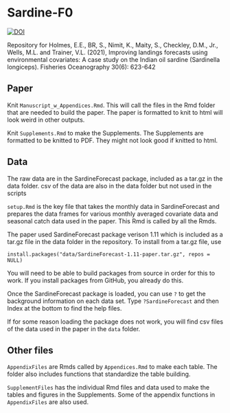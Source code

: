 # Sardine-F0

[![DOI](https://zenodo.org/badge/361308628.svg)](https://zenodo.org/badge/latestdoi/361308628)

Repository for Holmes, E.E., BR, S., Nimit, K., Maity, S., Checkley, D.M., Jr., Wells, M.L. and Trainer, V.L. (2021), Improving landings forecasts using environmental covariates: A case study on the Indian oil sardine (Sardinella longiceps). Fisheries Oceanography 30(6): 623-642

## Paper

Knit `Manuscript_w_Appendices.Rmd`. This will call the files in the Rmd folder that are needed to build the paper. The paper is formatted to knit to html will look weird in other outputs.

Knit `Supplements.Rmd` to make the Supplements. The Supplements are formatted to be knitted to PDF. They might not look good if knitted to html.

## Data

The raw data are in the SardineForecast package, included as a tar.gz in the data folder. csv of the data are also in the data folder but not used in the scripts

`setup.Rmd` is the key file that takes the monthly data in SardineForecast and prepares the data frames for various monthly averaged covariate data and seasonal catch data used in the paper. This Rmd is called by all the Rmds.

The paper used SardineForecast package verison 1.11 which is included as a tar.gz file in the data folder in the repository. To install from a tar.gz file, use
```
install.packages("data/SardineForecast-1.11-paper.tar.gz", repos = NULL)
```
You will need to be able to build packages from source in order for this to work. If you install packages from GitHub, you already do this.

Once the SardineForecast package is loaded, you can use `?` to get the background information on each data set. Type `?SardineForecast` and then Index at the bottom to find the help files.

If for some reason loading the package does not work, you will find csv files of the data used in the paper in the `data` folder.

## Other files

`AppendixFiles` are Rmds called by `Appendices.Rmd` to make each table. The folder also includes functions that standardize the table building.

`SupplementFiles` has the individual Rmd files and data used to make the tables and figures in the Supplements. Some of the appendix functions in `AppendixFiles` are also used.

